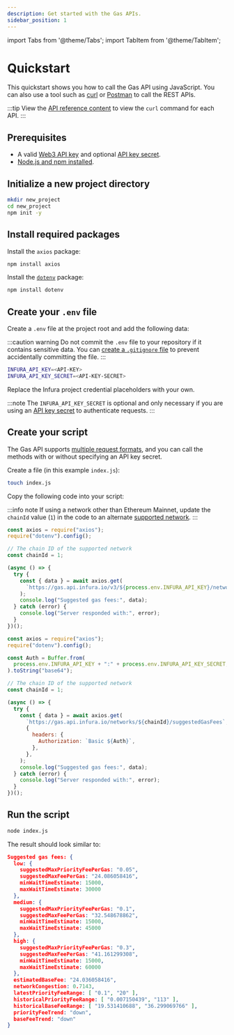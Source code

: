 ```yaml
---
description: Get started with the Gas APIs.
sidebar_position: 1
---
```


import Tabs from '@theme/Tabs';
import TabItem from '@theme/TabItem';

# Quickstart

This quickstart shows you how to call the Gas API using JavaScript.
You can also use a tool such as [curl](https://curl.se/) or [Postman](https://www.postman.com/) to
call the REST APIs.

:::tip
View the [API reference content](api-reference/index.md) to view the `curl` command for each API. 
:::

## Prerequisites

- A valid [Web3 API key](../../../../developer-tools/dashboard/get-started/create-api)
  and optional [API key secret](../../../../developer-tools/dashboard/how-to/secure-an-api/api-key-secret/).
- [Node.js and npm installed](https://nodejs.org/en/download).

## Initialize a new project directory

```bash
mkdir new_project
cd new_project
npm init -y
```

## Install required packages

Install the `axios` package:

```bash
npm install axios
```

Install the [`dotenv`](../../how-to/javascript-dotenv.md) package:

```bash
npm install dotenv
```

## Create your `.env` file

Create a `.env` file at the project root and add the following data:

:::caution warning
Do not commit the `.env` file to your repository if it contains sensitive data.
You can [create a `.gitignore`
file](https://docs.infura.io/tutorials/developer-tools/javascript-dotenv#create-a-.gitignore-file)
to prevent accidentally committing the file.
:::

```bash title=".env"
INFURA_API_KEY=<API-KEY>
INFURA_API_KEY_SECRET=<API-KEY-SECRET>
```

Replace the Infura project credential placeholders with your own.

:::note
The `INFURA_API_KEY_SECRET` is optional and only necessary if you are using an
[API key secret](https://docs.infura.io/dashboard/secure-an-api/api-key-secret) to authenticate requests.
:::

## Create your script

The Gas API supports [multiple request formats](./api-reference/index.md#supported-api-request-formats), and
you can call the methods with or without specifying an API key secret.

Create a file (in this example `index.js`):

```bash
touch index.js
```

Copy the following code into your script:

:::info note
If using a network other than Ethereum Mainnet, update the `chainId` value (`1`) in the code to an
alternate [supported network](supported-networks.md).
:::

<Tabs>
  <TabItem value="Use API key" label="Use an API key only" default>

```javascript title="index.js"
const axios = require("axios");
require("dotenv").config();

// The chain ID of the supported network
const chainId = 1;

(async () => {
  try {
    const { data } = await axios.get(
      `https://gas.api.infura.io/v3/${process.env.INFURA_API_KEY}/networks/${chainId}/suggestedGasFees`
    );
    console.log("Suggested gas fees:", data);
  } catch (error) {
    console.log("Server responded with:", error);
  }
})();
```

  </TabItem>
  <TabItem value="With basic authentication" label="Use an API key and API key secret" default>

```javascript title="index.js"
const axios = require("axios");
require("dotenv").config();

const Auth = Buffer.from(
  process.env.INFURA_API_KEY + ":" + process.env.INFURA_API_KEY_SECRET,
).toString("base64");

// The chain ID of the supported network
const chainId = 1;

(async () => {
  try {
    const { data } = await axios.get(
      `https://gas.api.infura.io/networks/${chainId}/suggestedGasFees`,
      {
        headers: {
          Authorization: `Basic ${Auth}`,
        },
      },
    );
    console.log("Suggested gas fees:", data);
  } catch (error) {
    console.log("Server responded with:", error);
  }
})();
```
  </TabItem>
</Tabs>

## Run the script

```bash
node index.js
```

The result should look similar to:

```json
Suggested gas fees: {
  low: {
    suggestedMaxPriorityFeePerGas: "0.05",
    suggestedMaxFeePerGas: "24.086058416",
    minWaitTimeEstimate: 15000,
    maxWaitTimeEstimate: 30000
  },
  medium: {
    suggestedMaxPriorityFeePerGas: "0.1",
    suggestedMaxFeePerGas: "32.548678862",
    minWaitTimeEstimate: 15000,
    maxWaitTimeEstimate: 45000
  },
  high: {
    suggestedMaxPriorityFeePerGas: "0.3",
    suggestedMaxFeePerGas: "41.161299308",
    minWaitTimeEstimate: 15000,
    maxWaitTimeEstimate: 60000
  },
  estimatedBaseFee: "24.036058416",
  networkCongestion: 0.7143,
  latestPriorityFeeRange: [ "0.1", "20" ],
  historicalPriorityFeeRange: [ "0.007150439", "113" ],
  historicalBaseFeeRange: [ "19.531410688", "36.299069766" ],
  priorityFeeTrend: "down",
  baseFeeTrend: "down"
}
```
